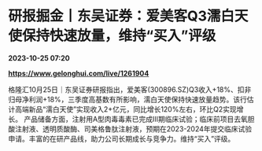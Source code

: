# 研报掘金丨东吴证券：爱美客Q3濡白天使保持快速放量，维持“买入”评级

**2023-10-25 07:20**

**https://www.gelonghui.com/live/1261904**

格隆汇10月25日｜东吴证券研报指出，爱美客(300896.SZ)Q3收入+18%、扣非归母净利润+18%，三季度高基数有所影响，濡白天使保持快速放量趋势。该行估计高端新品“濡白天使”实现收入2+亿元，同比增长120%左右，环比Q2实现增长。 产品储备方面，注射用A型肉毒毒素已完成III期临床试验；临床前项目去氧胆酸注射液、透明质酸酶、司美格鲁肽注射液，预期在2023-2024年提交临床试验申请。丰富的在研产品线，助力公司长期成长与竞争力。维持“买入”评级。